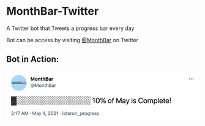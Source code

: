 # MonthBar-Twitter
A Twitter bot that Tweets a progress bar every day

Bot can be access by visiting [@MonthBar](https://twitter.com/MonthBar) on Twitter

## Bot in Action:
![@MonthBar on Twitter](https://raw.githubusercontent.com/nishantsethi/MonthBar-Twitter/main/common/01.png)